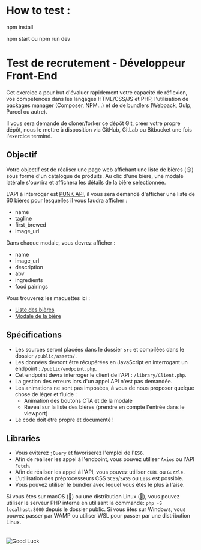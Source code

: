 # How to test : 

npm install

npm start ou npm run dev

# Test de recrutement - Développeur Front-End

Cet exercice a pour but d'évaluer rapidement votre capacité de réflexion, vos compétences dans les langages HTML/CSS/JS et PHP, l'utilisation de packages manager (Composer, NPM...) et de de bundlers (Webpack, Gulp, Parcel ou autre).

Il vous sera demandé de cloner/forker ce dépôt Git, créer votre propre dépôt, nous le mettre à disposition via GitHub, GitLab ou Bitbucket une fois l'exercice terminé.

## Objectif

Votre objectif est de réaliser une page web affichant une liste de bières (😏) sous forme d'un catalogue de produits.
Au clic d'une bière, une modale latérale s'ouvrira et affichera les détails de la bière selectionnée.

L'API à interroger est [PUNK API](https://punkapi.com), il vous sera demandé d'afficher une liste de 60 bières pour lesquelles il vous faudra afficher :

- name
- tagline
- first_brewed
- image_url

Dans chaque modale, vous devrez afficher :

- name
- image_url
- description
- abv
- ingredients
- food pairings

Vous trouverez les maquettes ici :

- [Liste des bières](https://projects.invisionapp.com/share/EAYO5TZTHDS#/screens/430821303)
- [Modale de la bière](https://projects.invisionapp.com/share/EAYO5TZTHDS#/screens/430821304)

## Spécifications

- Les sources seront placées dans le dossier `src` et compilées dans le dossier `/public/assets/`.
- Les données devront être récupérées en JavaScript en interrogant un endpoint : `/public/endpoint.php`.
- Cet endpoint devra interroger le client de l'API : `/library/Client.php`.
- La gestion des erreurs lors d'un appel API n'est pas demandée.
- Les animations ne sont pas imposées, à vous de nous proposer quelque chose de léger et fluide :
  - Animation des boutons CTA et de la modale
  - Reveal sur la liste des bières (prendre en compte l'entrée dans le viewport)
- Le code doit être propre et documenté !

## Libraries

- Vous éviterez `jQuery` et favoriserez l'emploi de l'`ES6`.
- Afin de réaliser les appel à l'endpoint, vous pouvez utiliser `Axios` ou l'API `Fetch`.
- Afin de réaliser les appel à l'API, vous pouvez utiliser `cURL` ou `Guzzle`.
- L'utilisation des préprocesseurs CSS `SCSS`/`SASS` ou `Less` est possible.
- Vous pouvez utiliser le bundler avec lequel vous êtes le plus à l'aise.

Si vous êtes sur macOS (👏) ou une distribution Linux (👏), vous pouvez utiliser le serveur PHP interne en utilisant la commande:
`php -S localhost:8000` depuis le dossier public. Si vous êtes sur Windows, vous pouvez passer par WAMP ou utiliser WSL pour passer par une distribution Linux.
<br>
<br>
<br>
![Good Luck](https://media.giphy.com/media/xUOwGkoxib4Y9A9T9u/giphy.gif)
